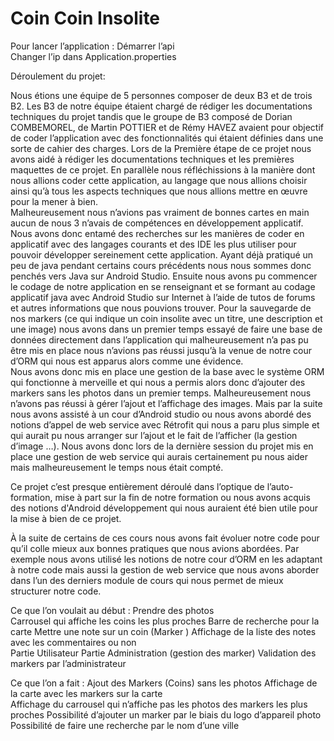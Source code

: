 # Coin Coin Insolite

Pour lancer l’application : 
Démarrer l’api  
Changer l’ip dans Application.properties 
 
Déroulement du projet: 
 
Nous étions une équipe de 5 personnes composer de deux B3 et de trois B2. 
Les B3 de notre équipe étaient chargé de rédiger les documentations techniques du projet tandis que le groupe de B3 composé de Dorian COMBEMOREL, de Martin POTTIER et de Rémy HAVEZ avaient pour objectif de coder l’application avec des fonctionnalités qui étaient définies dans une sorte de cahier des charges. 
Lors de la Première étape de ce projet nous avons aidé à rédiger les documentations techniques et les premières maquettes de ce projet. 
En parallèle nous réfléchissions à la manière dont nous allions coder cette application, au langage que nous allions choisir ainsi qu’à tous les aspects techniques que nous allions mettre en œuvre pour la mener à bien.  
Malheureusement nous n’avions pas vraiment de bonnes cartes en main aucun de nous 3 n’avais de compétences en développement applicatif.  
Nous avons donc entamé des recherches sur les manières de coder en applicatif avec des langages courants et des IDE les plus utiliser pour pouvoir développer sereinement cette application. 
Ayant déjà pratiqué un peu de java pendant certains cours précédents nous nous sommes donc penchés vers Java sur Android Studio. 
Ensuite nous avons pu commencer le codage de notre application en se renseignant et se formant au codage applicatif java avec Android Studio sur Internet à l’aide de tutos de forums et autres informations que nous pouvions trouver. 
Pour la sauvegarde de nos markers (ce qui indique un coin insolite avec un titre, une description et une image) nous avons dans un premier temps essayé de faire une base de données directement dans l’application qui malheureusement n’a pas pu être mis en place nous n’avions pas réussi jusqu’à la venue de notre cour d’ORM qui nous est apparus alors comme une évidence.  
Nous avons donc mis en place une gestion de la base avec le système ORM qui fonctionne à merveille et qui nous a permis alors donc d’ajouter des markers sans les photos dans un premier temps. 
Malheureusement nous n’avons pas réussi à gérer l’ajout et l’affichage des images. 
Mais par la suite nous avons assisté à un cour d’Android studio ou nous avons abordé des notions d’appel de web service avec Rétrofit qui nous a paru plus simple et qui aurait pu nous arranger sur l’ajout et le fait de l’afficher (la gestion d’image …). 
Nous avons donc lors de la dernière session du projet mis en place une gestion de web service qui aurais certainement pu nous aider mais malheureusement le temps nous était compté. 
 
Ce projet c’est presque entièrement déroulé dans l’optique de l’auto-formation, mise à part sur la fin de notre formation ou nous avons acquis des notions d'Android développement qui nous auraient été bien utile pour la mise à bien de ce projet.  
 
À la suite de certains de ces cours nous avons fait évoluer notre code pour qu’il colle mieux aux bonnes pratiques que nous avions abordées. 
Par exemple nous avons utilisé les notions de notre cour d’ORM en les adaptant à notre code mais aussi la gestion de web service que nous avons aborder dans l’un des derniers module de cours qui nous permet de mieux structurer notre code.  
 
Ce que l’on voulait au début : 
Prendre des photos  
Carrousel qui affiche les coins les plus proches 
Barre de recherche pour la carte 
Mettre une note sur un coin (Marker ) 
Affichage de la liste des notes avec les commentaires ou non  
Partie Utilisateur 
Partie Administration (gestion des marker) 
Validation des markers par l’administrateur 
  
Ce que l’on a fait : 
Ajout des Markers (Coins) sans les photos 
Affichage de la carte avec les markers sur la carte  
Affichage du carrousel qui n’affiche pas les photos des markers les plus proches 
Possibilité d’ajouter un marker par le biais du logo d’appareil photo 
Possibilité de faire une recherche par le nom d’une ville  
